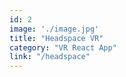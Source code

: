```yaml
---
id: 2
image: './image.jpg'
title: "Headspace VR"
category: "VR React App"
link: "/headspace"
---
```

